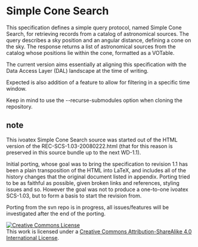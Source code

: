 # Simple Cone Search

This specification defines a simple query protocol, named Simple Cone
Search, for retrieving records from a catalog of astronomical sources. The
query describes a sky position and an angular distance, defining a cone on
the sky. The response returns a list of astronomical sources from the catalog
whose positions lie within the cone, formatted as a VOTable. 

The current version aims essentially at aligning this specification with the 
Data Access Layer (DAL) landscape at the time of writing.

Expected is also addition of a feature to allow for filtering in a specific time window.

Keep in mind to use the --recurse-submodules option when cloning the repository.

## note
This ivoatex Simple Cone Search source was started out of the HTML version of the
REC-SCS-1.03-20080222.html (that for this reason is preserved in this
source bundle up to the next WD-1.1).

Initial porting, whose goal was to bring the specification to revision
1.1  has been a plain transposition of the HTML into LaTeX, and includes
all of the history changes that the original document listed in appendix.
Porting tried to be as faithful as possible, given broken links and
references, styling issues and so. However the goal was not to produce
a one-to-one ivoatex SCS-1.03, but to form a basis to start the
revision from.

Porting from the svn repo is in progress, all issues/features will be investigated
after the end of the porting.

<a rel="license" href="http://creativecommons.org/licenses/by-sa/4.0/">
  <img alt="Creative Commons License" style="border-width:0" src="https://i.creativecommons.org/l/by-sa/4.0/88x31.png" /></a>
  <br />
  This work is licensed under a <a rel="license" href="http://creativecommons.org/licenses/by-sa/4.0/">
  Creative Commons Attribution-ShareAlike 4.0 International License</a>.
  
